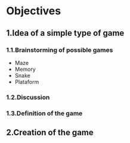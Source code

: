 # **Objectives**
## 1.Idea of a simple type of game
### 1.1.Brainstorming of possible games
* Maze
* Memory
* Snake
* Plataform

### 1.2.Discussion
### 1.3.Definition of the game
## 2.Creation of the game 
